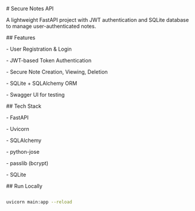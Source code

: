 \# Secure Notes API



A lightweight FastAPI project with JWT authentication and SQLite database to manage user-authenticated notes.



\## Features

\- User Registration \& Login

\- JWT-based Token Authentication

\- Secure Note Creation, Viewing, Deletion

\- SQLite + SQLAlchemy ORM

\- Swagger UI for testing



\## Tech Stack

\- FastAPI

\- Uvicorn

\- SQLAlchemy

\- python-jose

\- passlib (bcrypt)

\- SQLite



\## Run Locally

```bash

uvicorn main:app --reload



